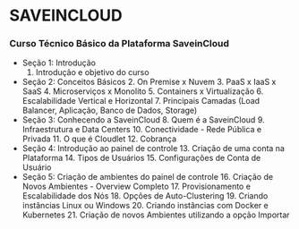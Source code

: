 # SAVEINCLOUD

### Curso Técnico Básico da Plataforma SaveinCloud

- Seção 1: Introdução
  1. Introdução e objetivo do curso
- Seção 2: Conceitos Básicos
  2. On Premise x Nuvem
  3. PaaS x IaaS x SaaS
  4. Microserviços x Monolito
  5. Containers x Virtualização
  6. Escalabilidade Vertical e Horizontal
  7. Principais Camadas (Load Balancer, Aplicação, Banco de Dados, Storage)
- Seção 3: Conhecendo a SaveinCloud
  8. Quem é a SaveinCloud
  9. Infraestrutura e Data Centers
  10. Conectividade - Rede Pública e Privada
  11. O que é Cloudlet
  12. Cobrança
- Seção 4: Introdução ao painel de controle
  13. Criação de uma conta na Plataforma
  14. Tipos de Usuários
  15. Configurações de Conta de Usuário
- Seção 5: Criação de ambientes do painel de controle
  16. Criação de Novos Ambientes - Overview Completo
  17. Provisionamento e Escalabilidade dos Nós
  18. Opções de Auto-Clustering
  19. Criando instâncias Linux ou Windows
  20. Criando instâncias com Docker e Kubernetes
  21. Criação de novos Ambientes utilizando a opção Importar
